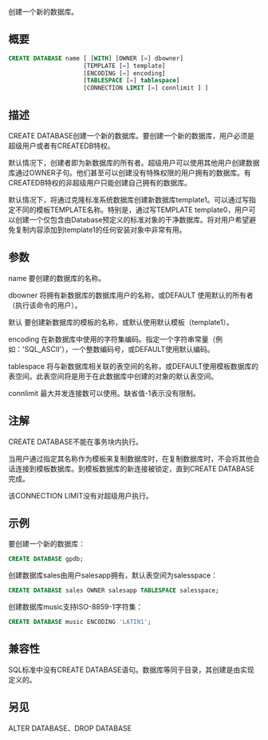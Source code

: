创建一个新的数据库。

## 概要

```sql
CREATE DATABASE name [ [WITH] [OWNER [=] dbowner]
                     [TEMPLATE [=] template]
                     [ENCODING [=] encoding]
                     [TABLESPACE [=] tablespace]
                     [CONNECTION LIMIT [=] connlimit ] ]
```

## 描述
CREATE DATABASE创建一个新的数据库。要创建一个新的数据库，用户必须是超级用户或者有CREATEDB特权。

默认情况下，创建者即为新数据库的所有者。超级用户可以使用其他用户创建数据库通过OWNER子句。他们甚至可以创建没有特殊权限的用户拥有的数据库。有CREATEDB特权的非超级用户只能创建自己拥有的数据库。

默认情况下，将通过克隆标准系统数据库创建新数据库template1。可以通过写指定不同的模板TEMPLATE名称。特别是，通过写TEMPLATE template0，用户可以创建一个仅包含由Database预定义的标准对象的干净数据库。将对用户希望避免复制内容添加到template1的任何安装对象中非常有用。

## 参数
name
要创建的数据库的名称。

dbowner
将拥有新数据库的数据库用户的名称，或DEFAULT 使用默认的所有者（执行该命令的用户）。

默认
要创建新数据库的模板的名称，或默认使用默认模板（template1）。

encoding
在新数据库中使用的字符集编码。指定一个字符串常量（例如：'SQL_ASCII'），一个整数编码号，或DEFAULT使用默认编码。

tablespace
将与新数据库相关联的表空间的名称，或DEFAULT使用模板数据库的表空间。此表空间将是用于在此数据库中创建的对象的默认表空间。

connlimit
最大并发连接数可以使用。缺省值-1表示没有限制。

## 注解
CREATE DATABASE不能在事务块内执行。

当用户通过指定其名称作为模板来复制数据库时，在复制数据库时，不会将其他会话连接到模板数据库。到模板数据库的新连接被锁定，直到CREATE DATABASE完成。

该CONNECTION LIMIT没有对超级用户执行。

## 示例
要创建一个新的数据库：

```sql
CREATE DATABASE gpdb;
```

创建数据库sales由用户salesapp拥有，默认表空间为salesspace：

```sql
CREATE DATABASE sales OWNER salesapp TABLESPACE salesspace;
```

创建数据库music支持ISO-8859-1字符集：

```sql
CREATE DATABASE music ENCODING 'LATIN1';
```

## 兼容性

SQL标准中没有CREATE DATABASE语句。数据库等同于目录，其创建是由实现定义的。

## 另见

ALTER DATABASE、DROP DATABASE
